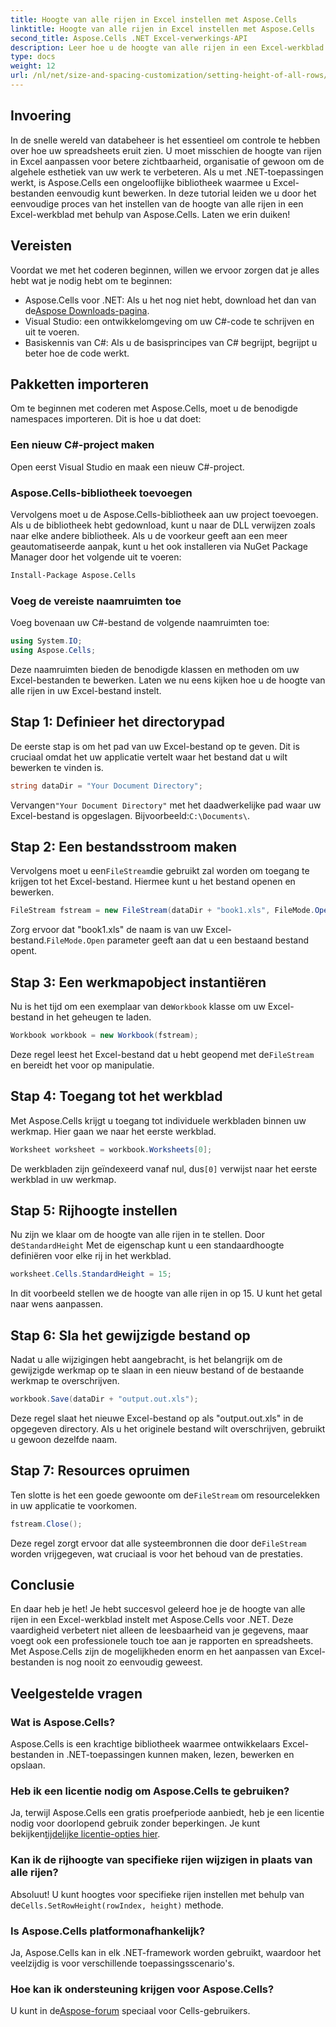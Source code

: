 ```yaml
---
title: Hoogte van alle rijen in Excel instellen met Aspose.Cells
linktitle: Hoogte van alle rijen in Excel instellen met Aspose.Cells
second_title: Aspose.Cells .NET Excel-verwerkings-API
description: Leer hoe u de hoogte van alle rijen in een Excel-werkblad instelt met Aspose.Cells voor .NET met deze uitgebreide stapsgewijze zelfstudie
type: docs
weight: 12
url: /nl/net/size-and-spacing-customization/setting-height-of-all-rows/
---
```

## Invoering
In de snelle wereld van databeheer is het essentieel om controle te hebben over hoe uw spreadsheets eruit zien. U moet misschien de hoogte van rijen in Excel aanpassen voor betere zichtbaarheid, organisatie of gewoon om de algehele esthetiek van uw werk te verbeteren. Als u met .NET-toepassingen werkt, is Aspose.Cells een ongelooflijke bibliotheek waarmee u Excel-bestanden eenvoudig kunt bewerken. In deze tutorial leiden we u door het eenvoudige proces van het instellen van de hoogte van alle rijen in een Excel-werkblad met behulp van Aspose.Cells. Laten we erin duiken!
## Vereisten
Voordat we met het coderen beginnen, willen we ervoor zorgen dat je alles hebt wat je nodig hebt om te beginnen:
-  Aspose.Cells voor .NET: Als u het nog niet hebt, download het dan van de[Aspose Downloads-pagina](https://releases.aspose.com/cells/net/).
- Visual Studio: een ontwikkelomgeving om uw C#-code te schrijven en uit te voeren.
- Basiskennis van C#: Als u de basisprincipes van C# begrijpt, begrijpt u beter hoe de code werkt.
## Pakketten importeren
Om te beginnen met coderen met Aspose.Cells, moet u de benodigde namespaces importeren. Dit is hoe u dat doet:
### Een nieuw C#-project maken
Open eerst Visual Studio en maak een nieuw C#-project.
### Aspose.Cells-bibliotheek toevoegen
Vervolgens moet u de Aspose.Cells-bibliotheek aan uw project toevoegen. Als u de bibliotheek hebt gedownload, kunt u naar de DLL verwijzen zoals naar elke andere bibliotheek.
Als u de voorkeur geeft aan een meer geautomatiseerde aanpak, kunt u het ook installeren via NuGet Package Manager door het volgende uit te voeren:
```bash
Install-Package Aspose.Cells
```
### Voeg de vereiste naamruimten toe
Voeg bovenaan uw C#-bestand de volgende naamruimten toe:
```csharp
using System.IO;
using Aspose.Cells;
```
Deze naamruimten bieden de benodigde klassen en methoden om uw Excel-bestanden te bewerken.
Laten we nu eens kijken hoe u de hoogte van alle rijen in uw Excel-bestand instelt.
## Stap 1: Definieer het directorypad
De eerste stap is om het pad van uw Excel-bestand op te geven. Dit is cruciaal omdat het uw applicatie vertelt waar het bestand dat u wilt bewerken te vinden is.
```csharp
string dataDir = "Your Document Directory";
```
 Vervangen`"Your Document Directory"` met het daadwerkelijke pad waar uw Excel-bestand is opgeslagen. Bijvoorbeeld:`C:\Documents\`.
## Stap 2: Een bestandsstroom maken
 Vervolgens moet u een`FileStream`die gebruikt zal worden om toegang te krijgen tot het Excel-bestand. Hiermee kunt u het bestand openen en bewerken.
```csharp
FileStream fstream = new FileStream(dataDir + "book1.xls", FileMode.Open);
```
 Zorg ervoor dat "book1.xls" de naam is van uw Excel-bestand.`FileMode.Open` parameter geeft aan dat u een bestaand bestand opent.
## Stap 3: Een werkmapobject instantiëren
 Nu is het tijd om een exemplaar van de`Workbook` klasse om uw Excel-bestand in het geheugen te laden.
```csharp
Workbook workbook = new Workbook(fstream);
```
 Deze regel leest het Excel-bestand dat u hebt geopend met de`FileStream` en bereidt het voor op manipulatie.
## Stap 4: Toegang tot het werkblad
Met Aspose.Cells krijgt u toegang tot individuele werkbladen binnen uw werkmap. Hier gaan we naar het eerste werkblad.
```csharp
Worksheet worksheet = workbook.Worksheets[0];
```
 De werkbladen zijn geïndexeerd vanaf nul, dus`[0]` verwijst naar het eerste werkblad in uw werkmap.
## Stap 5: Rijhoogte instellen
 Nu zijn we klaar om de hoogte van alle rijen in te stellen. Door de`StandardHeight` Met de eigenschap kunt u een standaardhoogte definiëren voor elke rij in het werkblad.
```csharp
worksheet.Cells.StandardHeight = 15;
```
In dit voorbeeld stellen we de hoogte van alle rijen in op 15. U kunt het getal naar wens aanpassen.
## Stap 6: Sla het gewijzigde bestand op
Nadat u alle wijzigingen hebt aangebracht, is het belangrijk om de gewijzigde werkmap op te slaan in een nieuw bestand of de bestaande werkmap te overschrijven.
```csharp
workbook.Save(dataDir + "output.out.xls");
```
Deze regel slaat het nieuwe Excel-bestand op als "output.out.xls" in de opgegeven directory. Als u het originele bestand wilt overschrijven, gebruikt u gewoon dezelfde naam.
## Stap 7: Resources opruimen
 Ten slotte is het een goede gewoonte om de`FileStream` om resourcelekken in uw applicatie te voorkomen.
```csharp
fstream.Close();
```
 Deze regel zorgt ervoor dat alle systeembronnen die door de`FileStream` worden vrijgegeven, wat cruciaal is voor het behoud van de prestaties.
## Conclusie
En daar heb je het! Je hebt succesvol geleerd hoe je de hoogte van alle rijen in een Excel-werkblad instelt met Aspose.Cells voor .NET. Deze vaardigheid verbetert niet alleen de leesbaarheid van je gegevens, maar voegt ook een professionele touch toe aan je rapporten en spreadsheets. Met Aspose.Cells zijn de mogelijkheden enorm en het aanpassen van Excel-bestanden is nog nooit zo eenvoudig geweest.
## Veelgestelde vragen
### Wat is Aspose.Cells?
Aspose.Cells is een krachtige bibliotheek waarmee ontwikkelaars Excel-bestanden in .NET-toepassingen kunnen maken, lezen, bewerken en opslaan.
### Heb ik een licentie nodig om Aspose.Cells te gebruiken?
 Ja, terwijl Aspose.Cells een gratis proefperiode aanbiedt, heb je een licentie nodig voor doorlopend gebruik zonder beperkingen. Je kunt bekijken[tijdelijke licentie-opties hier](https://purchase.aspose.com/temporary-license/).
### Kan ik de rijhoogte van specifieke rijen wijzigen in plaats van alle rijen?
 Absoluut! U kunt hoogtes voor specifieke rijen instellen met behulp van de`Cells.SetRowHeight(rowIndex, height)` methode.
### Is Aspose.Cells platformonafhankelijk?
Ja, Aspose.Cells kan in elk .NET-framework worden gebruikt, waardoor het veelzijdig is voor verschillende toepassingsscenario's.
### Hoe kan ik ondersteuning krijgen voor Aspose.Cells?
 U kunt in de[Aspose-forum](https://forum.aspose.com/c/cells/9) speciaal voor Cells-gebruikers.